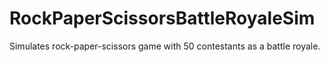 # RockPaperScissorsBattleRoyaleSim
 Simulates rock-paper-scissors game with 50 contestants as a battle royale.
